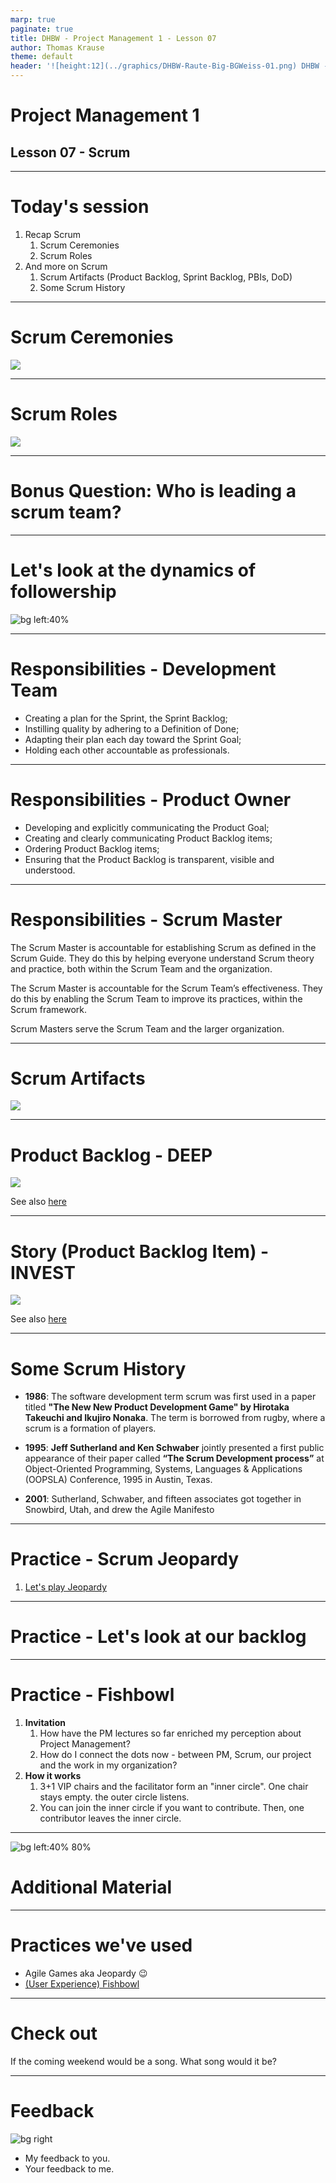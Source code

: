 ```yaml
---
marp: true
paginate: true
title: DHBW - Project Management 1 - Lesson 07
author: Thomas Krause
theme: default
header: '![height:12](../graphics/DHBW-Raute-Big-BGWeiss-01.png) DHBW - Project Management 1 - Lesson 07'
---
```

<!-- markdownlint-disable MD025 MD045 MD012 MD024 MD026 -->

# Project Management 1

## Lesson 07 - Scrum

---

# Today's session

1. Recap Scrum
   1. Scrum Ceremonies
   2. Scrum Roles
2. And more on Scrum
   1. Scrum Artifacts (Product Backlog, Sprint Backlog, PBIs, DoD)
   2. Some Scrum History

---

# Scrum Ceremonies

![](../lesson-05%20-%20review%20retro/graphics/scrum%20-%20sprint%20rituals.drawio.svg)

---

# Scrum Roles

![](../lesson-06%20-%20planning/graphics/scrumroles.drawio.svg)

---

# Bonus Question: Who is leading a scrum team?

---

# Let's look at the dynamics of followership

![bg left:40%](./graphics/scrum-lead-and-follow.svg)

---

# Responsibilities - Development Team

* Creating a plan for the Sprint, the Sprint Backlog;
* Instilling quality by adhering to a Definition of Done;
* Adapting their plan each day toward the Sprint Goal;
* Holding each other accountable as professionals.

<!-- _footer: Source: [Scrum Guide](https://scrumguides.org/scrum-guide.html#developers) -->

---

# Responsibilities - Product Owner

* Developing and explicitly communicating the Product Goal;
* Creating and clearly communicating Product Backlog items;
* Ordering Product Backlog items;
* Ensuring that the Product Backlog is transparent, visible and understood.

<!-- _footer: Source: [Scrum Guide](https://scrumguides.org/scrum-guide.html#product-owner) -->

---

# Responsibilities - Scrum Master

The Scrum Master is accountable for establishing Scrum as defined in the Scrum Guide. They do this by helping everyone understand Scrum theory and practice, both within the Scrum Team and the organization.

The Scrum Master is accountable for the Scrum Team’s effectiveness. They do this by enabling the Scrum Team to improve its practices, within the Scrum framework.

Scrum Masters serve the Scrum Team and the larger organization.

<!-- _footer: Source: [Scrum Guide](https://scrumguides.org/scrum-guide.html#scrum-master) -->

---

# Scrum Artifacts

![](graphics/scrum-artifacts.drawio.svg)

---

# Product Backlog - DEEP

![](graphics/productbacklog-deep.drawio.svg)

See also [here](https://www.visual-paradigm.com/scrum/what-is-deep-in-agile-product-backlog/)

---

# Story (Product Backlog Item) - INVEST

![](graphics/userstory-invest.drawio.svg)

See also [here](https://www.linkedin.com/pulse/what-scrum-invest-criteria-ryan-hart-mba/)

---

# Some Scrum History

* **1986**: The software development term scrum was first used in a paper titled **"The New New Product Development Game" by Hirotaka Takeuchi and Ikujiro Nonaka**. The term is borrowed from rugby, where a scrum is a formation of players.

* **1995**: **Jeff Sutherland and Ken Schwaber** jointly presented a first public appearance of their paper called **“The Scrum Development process”** at Object-Oriented Programming, Systems, Languages & Applications (OOPSLA) Conference, 1995 in Austin, Texas.

* **2001**: Sutherland, Schwaber, and fifteen associates got together in Snowbird, Utah, and drew the Agile Manifesto

---
<!-- _backgroundColor: lightblue -->

# Practice - Scrum Jeopardy

1. [Let's play Jeopardy](https://jeopardylabs.com/play/agile-scrum)

---
<!-- _backgroundColor: lightblue -->

# Practice - Let's look at our backlog

---
<!-- _backgroundColor: lightblue -->

# Practice - Fishbowl

1. **Invitation**
   1. How have the PM lectures so far enriched my perception about Project Management?
   2. How do I connect the dots now - between PM, Scrum, our project and the work in my organization?
2. **How it works**
   1. 3+1 VIP chairs and the facilitator form an "inner circle". One chair stays empty. the outer circle listens.
   2. You can join the inner circle if you want to contribute. Then, one contributor leaves the inner circle.

---

<!-- _backgroundColor: LightPink -->
![bg left:40% 80%](../graphics/noun-material-2183336.svg)

# Additional Material


---
<!-- _backgroundColor:  LightGreen -->
# Practices we've used

* Agile Games aka Jeopardy 😉
* [(User Experience) Fishbowl](https://www.liberatingstructures.com/18-users-experience-fishbowl/)

---

<!-- _backgroundColor: lightblue -->
# Check out

If the coming weekend would be a song. What song would it be?

---
<!-- _backgroundColor: lightblue -->

# Feedback

![bg right](../graphics/noun-feedback-4502385.svg)

* My feedback to you.
* Your feedback to me.

